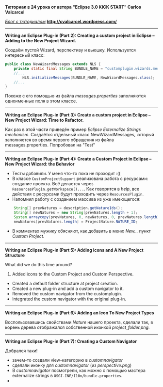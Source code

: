 **Тюториал в 24 урока от автора "Eclipse 3.0 KICK START" Carlos Valcarcel** 

*[Блог c тюториалом](http://cvalcarcel.wordpress.com/)* __http://cvalcarcel.wordpress.com/__

-------------------------
**Writing an Eclipse Plug-in (Part 2): Creating a custom project in Eclipse – Adding to the New Project Wizard.**

Создаём пустой Wizard, перспективу и вьюшку.
Используется интересный класс:
```java
public class NewWizardMessages extends NLS {
	private static final String BUNDLE_NAME = "customplugin.wizards.messages"; //$NON-NLS-1$
	//...
        NLS.initializeMessages(BUNDLE_NAME, NewWizardMessages.class);
    //...    
}    
``` 
Похоже с его помощью из файла _messages.properties_ заполняются одноименные поля в этом классе.

-----------------------------
**Writing an Eclipse Plug-in (Part 3): Create a custom project in Eclipse – New Project Wizard: Time to Refactor.**

Как раз в этой части приведён пример *Eclipse Externalize Strings mechanism*.
Создаётся отдельный класс NewWizardMessages, который заполняется во время первого 
обращения из файла messages.properties.
Попробовал на "Test"

-------------------------------
**Writing an Eclipse Plug-in (Part 4): Create a Custom Project in Eclipse – New Project Wizard: the Behavior**

- Тесты добавили. У меня что-то пока не проходит :((
- В классе `CustomProjectSupport` реализована работа с ресурсами: создание проекта.
Всё делается через `ResourcesPlugin.getWorkspace()...`. Как говорится в _help_, 
все действия с ресурсами будут проходить через `ResourcesPlugin`.
- Напомнил работу с созданием массива из уже имеющегося:
```java
    String[] prevNatures = description.getNatureIds();
    String[] newNatures = new String[prevNatures.length + 1];
    System.arraycopy(prevNatures, 0, newNatures, 0, prevNatures.length);
    newNatures[prevNatures.length] = ProjectNature.NATURE_ID;
```
- В комментах мужику обясняют, как добавить в меню _New..._ пункт _Custom Project_.

-------------------------------
**Writing an Eclipse Plug-in (Part 5): Adding Icons and A New Project Structure**

What did we do this time around?

1. Added icons to the Custom Project and Custom Perspective.
- Created a default folder structure at project creation.
- Created a new plug-in and add a custom navigator to it.
- Removed the custom navigator from the customplugin.
- Integrated the custom navigator with the original plug-in.

--------------------------------
**Writing an Eclipse Plug-in (Part 6): Adding an Icon To New Project Types**

Воспользовавшись свойствами _Nature_ нашего проекта, сделали так, в корень дерева
отображался собственной иконкой _project_folder.png_.

----------------------------------
**Writing an Eclipse Plug-in (Part 7): Creating a Custom Navigator**

Добрался таки!

- зачем-то создали view-категорию в _customnavigator_
- сделали иконку для _customnavigator_ (из _perspective.png_)
- В _customnavigator_ посмотрели, как можно с помощью мастера externalize strings в `OSGI-INF/I10n/bundle.properties`.
-  

  



